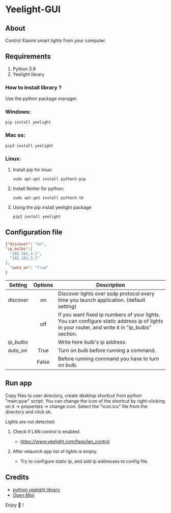 # Yeelight-GUI
## About
Control Xiaomi smart lights from your computer.

## Requirements
1. Python 3.9
2. Yeelight library

### **How to install library ?**
Use the python package manager.
### Windows:

```
pip install yeelight 
```

### Mac os: 

```
pip3 install yeelight
```

### Linux:
1. Install pip for linux: 

    ```
    sudo apt-get install python3-pip
    ```
2. Install tkinter for python:
    ```
    sudo apt-get install python3-tk
    ```
3. Using the pip install yeelight package
    ```
    pip3 install yeelight
    ```

## Configuration file
```json
{"discover": "on",
"ip_bulbs":[
  "182.161.3.1",
  "182.161.3.1"
],
  "auto_on": "True"
}
```



| Setting    | Options     | Description |
| ---- | :----: | ---- |
|*discover*  |   on        |Discover lights over ssdp protocol every time you launch application. (default setting)|
|            |  off        |If you want fixed ip numbers of your lights. You can configure static address ip of lights in your router, and write it in "ip_bulbs" section.|
|*ip_bulbs*| |Write here bulb's ip address.|
|*auto_on*|True|Turn on bulb before running a command.|
| |False|Before running command you have to turn on bulb.|


## Run app
Copy files to user directory, create desktop shortcut from python "main.pyw" script.
You can change the icon of the shortcut by right-clicking on it -> properties -> change icon. Select the "icon.ico" file from the directory and click ok.

Lights are not detected: 

1. Check if LAN control is enabled. 
    * https://www.yeelight.com/faqs/lan_control

2. After relaunch app list of lights is empty.
    * Try to configure static ip, and add ip addresses to config file.


## Credits
* [python yeelight library](https://gitlab.com/stavros/python-yeelight)
* [Open Moji](https://openmoji.org/)


Enjoy :partying_face: !


